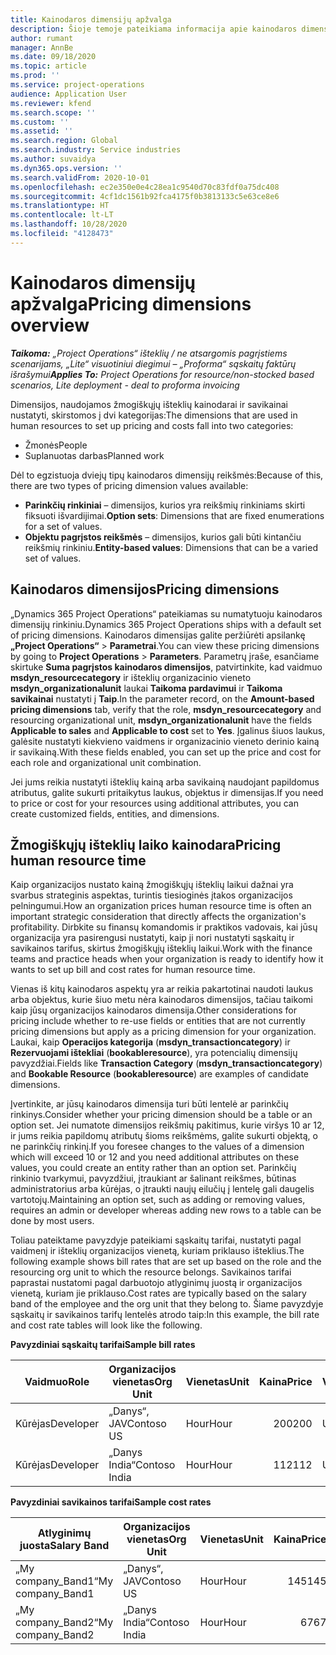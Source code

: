 ```yaml
---
title: Kainodaros dimensijų apžvalga
description: Šioje temoje pateikiama informacija apie kainodaros dimensijas programoje „Dynamics 365 Project Operations“.
author: rumant
manager: AnnBe
ms.date: 09/18/2020
ms.topic: article
ms.prod: ''
ms.service: project-operations
audience: Application User
ms.reviewer: kfend
ms.search.scope: ''
ms.custom: ''
ms.assetid: ''
ms.search.region: Global
ms.search.industry: Service industries
ms.author: suvaidya
ms.dyn365.ops.version: ''
ms.search.validFrom: 2020-10-01
ms.openlocfilehash: ec2e350e0e4c28ea1c9540d70c83fdf0a75dc408
ms.sourcegitcommit: 4cf1dc1561b92fca4175f0b3813133c5e63ce8e6
ms.translationtype: HT
ms.contentlocale: lt-LT
ms.lasthandoff: 10/28/2020
ms.locfileid: "4128473"
---
```

# <a name="pricing-dimensions-overview"></a><span data-ttu-id="73f79-103">Kainodaros dimensijų apžvalga</span><span class="sxs-lookup"><span data-stu-id="73f79-103">Pricing dimensions overview</span></span>

<span data-ttu-id="73f79-104">_**Taikoma:** „Project Operations“ išteklių / ne atsargomis pagrįstiems scenarijams, „Lite“ visuotiniui diegimui – „Proforma“ sąskaitų faktūrų išrašymui_</span><span class="sxs-lookup"><span data-stu-id="73f79-104">_**Applies To:** Project Operations for resource/non-stocked based scenarios, Lite deployment - deal to proforma invoicing_</span></span>

<span data-ttu-id="73f79-105">Dimensijos, naudojamos žmogiškųjų išteklių kainodarai ir savikainai nustatyti, skirstomos į dvi kategorijas:</span><span class="sxs-lookup"><span data-stu-id="73f79-105">The dimensions that are used in human resources to set up pricing and costs fall into two categories:</span></span>

- <span data-ttu-id="73f79-106">Žmonės</span><span class="sxs-lookup"><span data-stu-id="73f79-106">People</span></span>
- <span data-ttu-id="73f79-107">Suplanuotas darbas</span><span class="sxs-lookup"><span data-stu-id="73f79-107">Planned work</span></span>

<span data-ttu-id="73f79-108">Dėl to egzistuoja dviejų tipų kainodaros dimensijų reikšmės:</span><span class="sxs-lookup"><span data-stu-id="73f79-108">Because of this, there are two types of pricing dimension values available:</span></span>

- <span data-ttu-id="73f79-109">**Parinkčių rinkiniai** – dimensijos, kurios yra reikšmių rinkiniams skirti fiksuoti išvardijimai.</span><span class="sxs-lookup"><span data-stu-id="73f79-109">**Option sets**: Dimensions that are fixed enumerations for a set of values.</span></span>
- <span data-ttu-id="73f79-110">**Objektu pagrįstos reikšmės** – dimensijos, kurios gali būti kintančiu reikšmių rinkiniu.</span><span class="sxs-lookup"><span data-stu-id="73f79-110">**Entity-based values**: Dimensions that can be a varied set of values.</span></span>

## <a name="pricing-dimensions"></a><span data-ttu-id="73f79-111">Kainodaros dimensijos</span><span class="sxs-lookup"><span data-stu-id="73f79-111">Pricing dimensions</span></span>

<span data-ttu-id="73f79-112">„Dynamics 365 Project Operations“ pateikiamas su numatytuoju kainodaros dimensijų rinkiniu.</span><span class="sxs-lookup"><span data-stu-id="73f79-112">Dynamics 365 Project Operations ships with a default set of pricing dimensions.</span></span> <span data-ttu-id="73f79-113">Kainodaros dimensijas galite peržiūrėti apsilankę **„Project Operations“** > **Parametrai**.</span><span class="sxs-lookup"><span data-stu-id="73f79-113">You can view these pricing dimensions by going to **Project Operations** > **Parameters**.</span></span> <span data-ttu-id="73f79-114">Parametrų įraše, esančiame skirtuke **Suma pagrįstos kainodaros dimensijos**, patvirtinkite, kad vaidmuo **msdyn_resourcecategory** ir išteklių organizacinio vieneto **msdyn_organizationalunit** laukai **Taikoma pardavimui** ir **Taikoma savikainai** nustatyti į **Taip**.</span><span class="sxs-lookup"><span data-stu-id="73f79-114">In the parameter record, on the **Amount-based pricing dimensions** tab, verify that the role, **msdyn_resourcecategory** and resourcing organizational unit, **msdyn_organizationalunit** have the fields **Applicable to sales** and **Applicable to cost** set to **Yes**.</span></span> <span data-ttu-id="73f79-115">Įgalinus šiuos laukus, galėsite nustatyti kiekvieno vaidmens ir organizacinio vieneto derinio kainą ir savikainą.</span><span class="sxs-lookup"><span data-stu-id="73f79-115">With these fields enabled, you can set up the price and cost for each role and organizational unit combination.</span></span>

<span data-ttu-id="73f79-116">Jei jums reikia nustatyti išteklių kainą arba savikainą naudojant papildomus atributus, galite sukurti pritaikytus laukus, objektus ir dimensijas.</span><span class="sxs-lookup"><span data-stu-id="73f79-116">If you need to price or cost for your resources using additional attributes, you can create customized fields, entities, and dimensions.</span></span>

## <a name="pricing-human-resource-time"></a><span data-ttu-id="73f79-117">Žmogiškųjų išteklių laiko kainodara</span><span class="sxs-lookup"><span data-stu-id="73f79-117">Pricing human resource time</span></span>
<span data-ttu-id="73f79-118">Kaip organizacijos nustato kainą žmogiškųjų išteklių laikui dažnai yra svarbus strateginis aspektas, turintis tiesioginės įtakos organizacijos pelningumui.</span><span class="sxs-lookup"><span data-stu-id="73f79-118">How an organization prices human resource time is often an important strategic consideration that directly affects the organization's profitability.</span></span> <span data-ttu-id="73f79-119">Dirbkite su finansų komandomis ir praktikos vadovais, kai jūsų organizacija yra pasirengusi nustatyti, kaip ji nori nustatyti sąskaitų ir savikainos tarifus, skirtus žmogiškųjų išteklių laikui.</span><span class="sxs-lookup"><span data-stu-id="73f79-119">Work with the finance teams and practice heads when your organization is ready to identify how it wants to set up bill and cost rates for human resource time.</span></span>

<span data-ttu-id="73f79-120">Vienas iš kitų kainodaros aspektų yra ar reikia pakartotinai naudoti laukus arba objektus, kurie šiuo metu nėra kainodaros dimensijos, tačiau taikomi kaip jūsų organizacijos kainodaros dimensija.</span><span class="sxs-lookup"><span data-stu-id="73f79-120">Other considerations for pricing include whether to re-use fields or entities that are not currently pricing dimensions but apply as a pricing dimension for your organization.</span></span> <span data-ttu-id="73f79-121">Laukai, kaip **Operacijos kategorija** (**msdyn_transactioncategory**) ir **Rezervuojami ištekliai** (**bookableresource**), yra potencialių dimensijų pavyzdžiai.</span><span class="sxs-lookup"><span data-stu-id="73f79-121">Fields like **Transaction Category** (**msdyn_transactioncategory**) and **Bookable Resource** (**bookableresource**) are examples of candidate dimensions.</span></span> 

<span data-ttu-id="73f79-122">Įvertinkite, ar jūsų kainodaros dimensija turi būti lentelė ar parinkčių rinkinys.</span><span class="sxs-lookup"><span data-stu-id="73f79-122">Consider whether your pricing dimension should be a table or an option set.</span></span> <span data-ttu-id="73f79-123">Jei numatote dimensijos reikšmių pakitimus, kurie viršys 10 ar 12, ir jums reikia papildomų atributų šioms reikšmėms, galite sukurti objektą, o ne parinkčių rinkinį.</span><span class="sxs-lookup"><span data-stu-id="73f79-123">If you foresee changes to the values of a dimension which will exceed 10 or 12 and you need additional attributes on these values, you could create an entity rather than an option set.</span></span> <span data-ttu-id="73f79-124">Parinkčių rinkinio tvarkymui, pavyzdžiui, įtraukiant ar šalinant reikšmes, būtinas administratorius arba kūrėjas, o įtraukti naujų eilučių į lentelę gali daugelis vartotojų.</span><span class="sxs-lookup"><span data-stu-id="73f79-124">Maintaining an option set, such as adding or removing values, requires an admin or developer whereas adding new rows to a table can be done by most users.</span></span>

<span data-ttu-id="73f79-125">Toliau pateiktame pavyzdyje pateikiami sąskaitų tarifai, nustatyti pagal vaidmenį ir išteklių organizacijos vienetą, kuriam priklauso išteklius.</span><span class="sxs-lookup"><span data-stu-id="73f79-125">The following example shows bill rates that are set up based on the role and the resourcing org unit to which the resource belongs.</span></span> <span data-ttu-id="73f79-126">Savikainos tarifai paprastai nustatomi pagal darbuotojo atlyginimų juostą ir organizacijos vienetą, kuriam jie priklauso.</span><span class="sxs-lookup"><span data-stu-id="73f79-126">Cost rates are typically based on the salary band of the employee and the org unit that they belong to.</span></span> <span data-ttu-id="73f79-127">Šiame pavyzdyje sąskaitų ir savikainos tarifų lentelės atrodo taip:</span><span class="sxs-lookup"><span data-stu-id="73f79-127">In this example, the bill rate and cost rate tables will look like the following.</span></span>

<span data-ttu-id="73f79-128">**Pavyzdiniai sąskaitų tarifai**</span><span class="sxs-lookup"><span data-stu-id="73f79-128">**Sample bill rates**</span></span>

| <span data-ttu-id="73f79-129">Vaidmuo</span><span class="sxs-lookup"><span data-stu-id="73f79-129">Role</span></span>        | <span data-ttu-id="73f79-130">Organizacijos vienetas</span><span class="sxs-lookup"><span data-stu-id="73f79-130">Org Unit</span></span>    |<span data-ttu-id="73f79-131">Vienetas</span><span class="sxs-lookup"><span data-stu-id="73f79-131">Unit</span></span>      |<span data-ttu-id="73f79-132">Kaina</span><span class="sxs-lookup"><span data-stu-id="73f79-132">Price</span></span>      |<span data-ttu-id="73f79-133">Valiuta</span><span class="sxs-lookup"><span data-stu-id="73f79-133">Currency</span></span>  |
| ------------|-------------|----------|----------:|----------|
| <span data-ttu-id="73f79-134">Kūrėjas</span><span class="sxs-lookup"><span data-stu-id="73f79-134">Developer</span></span>   | <span data-ttu-id="73f79-135">„Danys“, JAV</span><span class="sxs-lookup"><span data-stu-id="73f79-135">Contoso US</span></span>  |<span data-ttu-id="73f79-136">Hour</span><span class="sxs-lookup"><span data-stu-id="73f79-136">Hour</span></span> | <span data-ttu-id="73f79-137">200</span><span class="sxs-lookup"><span data-stu-id="73f79-137">200</span></span>|<span data-ttu-id="73f79-138">USD</span><span class="sxs-lookup"><span data-stu-id="73f79-138">USD</span></span>     |
| <span data-ttu-id="73f79-139">Kūrėjas</span><span class="sxs-lookup"><span data-stu-id="73f79-139">Developer</span></span>   | <span data-ttu-id="73f79-140">„Danys India“</span><span class="sxs-lookup"><span data-stu-id="73f79-140">Contoso India</span></span> |<span data-ttu-id="73f79-141">Hour</span><span class="sxs-lookup"><span data-stu-id="73f79-141">Hour</span></span>|   <span data-ttu-id="73f79-142">112</span><span class="sxs-lookup"><span data-stu-id="73f79-142">112</span></span>|<span data-ttu-id="73f79-143">USD</span><span class="sxs-lookup"><span data-stu-id="73f79-143">USD</span></span>     |


<span data-ttu-id="73f79-144">**Pavyzdiniai savikainos tarifai**</span><span class="sxs-lookup"><span data-stu-id="73f79-144">**Sample cost rates**</span></span>

| <span data-ttu-id="73f79-145">Atlyginimų juosta</span><span class="sxs-lookup"><span data-stu-id="73f79-145">Salary Band</span></span>     | <span data-ttu-id="73f79-146">Organizacijos vienetas</span><span class="sxs-lookup"><span data-stu-id="73f79-146">Org Unit</span></span>    |<span data-ttu-id="73f79-147">Vienetas</span><span class="sxs-lookup"><span data-stu-id="73f79-147">Unit</span></span>      |<span data-ttu-id="73f79-148">Kaina</span><span class="sxs-lookup"><span data-stu-id="73f79-148">Price</span></span>      |<span data-ttu-id="73f79-149">Valiuta</span><span class="sxs-lookup"><span data-stu-id="73f79-149">Currency</span></span>  |
| ----------------|-------------|----------|----------:|----------|
| <span data-ttu-id="73f79-150">„My company_Band1“</span><span class="sxs-lookup"><span data-stu-id="73f79-150">My company_Band1</span></span> | <span data-ttu-id="73f79-151">„Danys“, JAV</span><span class="sxs-lookup"><span data-stu-id="73f79-151">Contoso US</span></span>  |<span data-ttu-id="73f79-152">Hour</span><span class="sxs-lookup"><span data-stu-id="73f79-152">Hour</span></span> | <span data-ttu-id="73f79-153">145</span><span class="sxs-lookup"><span data-stu-id="73f79-153">145</span></span>|<span data-ttu-id="73f79-154">USD</span><span class="sxs-lookup"><span data-stu-id="73f79-154">USD</span></span>     |
| <span data-ttu-id="73f79-155">„My company_Band2“</span><span class="sxs-lookup"><span data-stu-id="73f79-155">My company_Band2</span></span> | <span data-ttu-id="73f79-156">„Danys India“</span><span class="sxs-lookup"><span data-stu-id="73f79-156">Contoso India</span></span> |<span data-ttu-id="73f79-157">Hour</span><span class="sxs-lookup"><span data-stu-id="73f79-157">Hour</span></span>|   <span data-ttu-id="73f79-158">67</span><span class="sxs-lookup"><span data-stu-id="73f79-158">67</span></span>|<span data-ttu-id="73f79-159">USD</span><span class="sxs-lookup"><span data-stu-id="73f79-159">USD</span></span>     |
